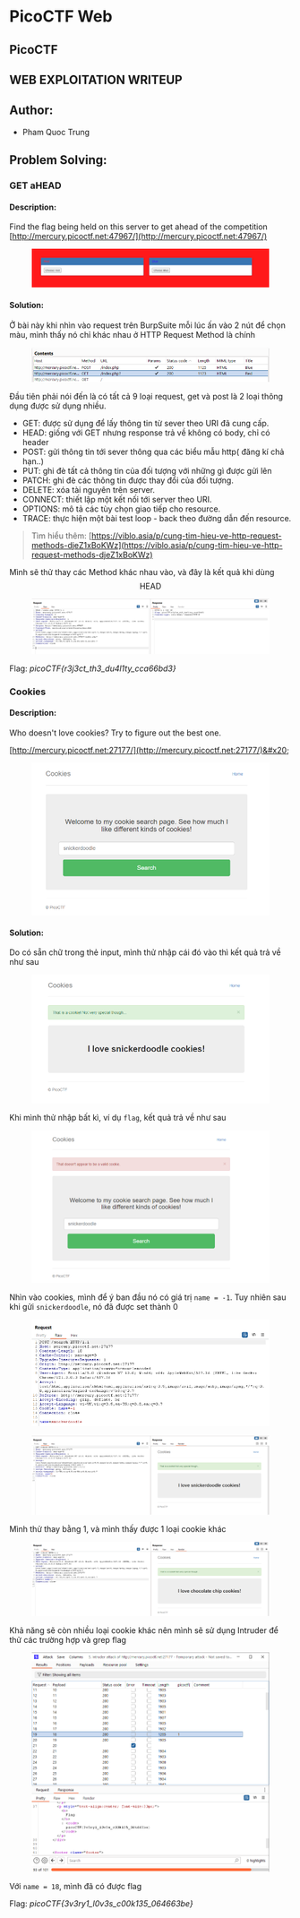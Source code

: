 # PicoCTF Web

## **PicoCTF**

## **WEB EXPLOITATION WRITEUP**

## **Author:**

* Pham Quoc Trung

## Problem Solving:

### GET aHEAD

#### Description:

Find the flag being held on this server to get ahead of the competition [http://mercury.picoctf.net:47967/](http://mercury.picoctf.net:47967/)

<figure><img src="../../.gitbook/assets/image (7).png" alt=""><figcaption></figcaption></figure>

#### Solution:

Ở bài này khi nhìn vào request trên BurpSuite mỗi lúc ấn vào 2 nút để chọn màu, mình thấy nó chỉ khác nhau ở HTTP Request Method là chính

<figure><img src="../../.gitbook/assets/image (8).png" alt=""><figcaption></figcaption></figure>

Đầu tiên phải nói đến là có tất cả 9 loại request, get và post là 2 loại thông dụng được sử dụng nhiều.&#x20;

* GET: được sử dụng để lấy thông tin từ sever theo URI đã cung cấp.&#x20;
* HEAD: giống với GET nhưng response trả về không có body, chỉ có header&#x20;
* POST: gửi thông tin tới sever thông qua các biểu mẫu http( đăng kí chả hạn..)&#x20;
* PUT: ghi đè tất cả thông tin của đối tượng với những gì được gửi lên&#x20;
* PATCH: ghi đè các thông tin được thay đổi của đối tượng.&#x20;
* DELETE: xóa tài nguyên trên server.&#x20;
* CONNECT: thiết lập một kết nối tới server theo URI.&#x20;
* OPTIONS: mô tả các tùy chọn giao tiếp cho resource.&#x20;
* TRACE: thực hiện một bài test loop - back theo đường dẫn đến resource.

> Tìm hiểu thêm: [https://viblo.asia/p/cung-tim-hieu-ve-http-request-methods-djeZ1xBoKWz](https://viblo.asia/p/cung-tim-hieu-ve-http-request-methods-djeZ1xBoKWz)

Mình sẽ thử thay các Method khác nhau vào, và đây là kết quả khi dùng $$\text{HEAD}$$

<figure><img src="../../.gitbook/assets/image (9).png" alt=""><figcaption></figcaption></figure>

Flag: _picoCTF{r3j3ct\_th3\_du4l1ty\_cca66bd3}_

### Cookies

#### Description:

Who doesn't love cookies? Try to figure out the best one.&#x20;

[http://mercury.picoctf.net:27177/](http://mercury.picoctf.net:27177/)&#x20;

<figure><img src="../../.gitbook/assets/image (10).png" alt=""><figcaption></figcaption></figure>

#### Solution:

Do có sẵn chữ trong thẻ input, mình thử nhập cái đó vào thì kết quả trả về như sau

<figure><img src="../../.gitbook/assets/image (12).png" alt=""><figcaption></figcaption></figure>

Khi mình thử nhập bất kì, ví dụ `flag`, kết quả trả về như sau

<figure><img src="../../.gitbook/assets/image (2).png" alt=""><figcaption></figcaption></figure>

Nhìn vào cookies, mình để ý ban đầu nó có giá trị `name = -1`. Tuy nhiên sau khi gửi `snickerdoodle`, nó đã được set thành 0

<figure><img src="../../.gitbook/assets/image (4).png" alt=""><figcaption></figcaption></figure>

<figure><img src="../../.gitbook/assets/image (3).png" alt=""><figcaption></figcaption></figure>

Mình thử thay bằng 1, và mình thấy được 1 loại cookie khác

<figure><img src="../../.gitbook/assets/image (5).png" alt=""><figcaption></figcaption></figure>

Khả năng sẽ còn nhiều loại cookie khác nên mình sẽ sử dụng Intruder để thử các trường hợp và grep flag

<figure><img src="../../.gitbook/assets/image (6).png" alt=""><figcaption></figcaption></figure>

Với `name = 18`, mình đã có được flag

Flag: _picoCTF{3v3ry1\_l0v3s\_c00k135\_064663be}_

